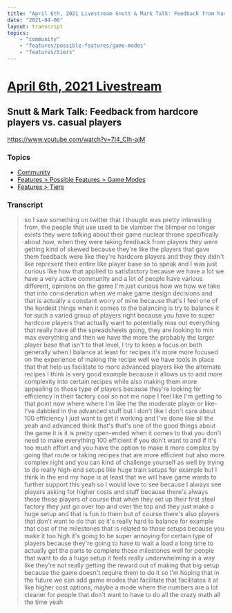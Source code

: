 ```yaml
---
title: "April 6th, 2021 Livestream Snutt & Mark Talk: Feedback from hardcore players vs. casual players"
date: "2021-04-06"
layout: transcript
topics:
    - "community"
    - "features/possible-features/game-modes"
    - "features/tiers"
---
```

# [April 6th, 2021 Livestream](../2021-04-06.md)
## Snutt & Mark Talk: Feedback from hardcore players vs. casual players
https://www.youtube.com/watch?v=7I4_CIh-ajM

### Topics
* [Community](../topics/community.md)
* [Features > Possible Features > Game Modes](../topics/features/possible-features/game-modes.md)
* [Features > Tiers](../topics/features/tiers.md)

### Transcript

> so I saw something on twitter that I thought was pretty interesting from, the people that use used to be vlamber the blimper no longer exists they were talking about their game nuclear throne specifically about how, when they were taking feedback from players they were getting kind of skewed because they're like the players that gave them feedback were like they're hardcore players and they they didn't like represent their entire like player base so to speak and I was just curious like how that applied to satisfactory because we have a lot we have a very active community and a lot of people have various different, opinions on the game I'm just curious how we how we take that into consideration when we make game design decisions and that is actually a constant worry of mine because that's I feel one of the hardest things when it comes to the balancing is try to balance it for such a varied group of players right because you have to super hardcore players that actually want to potentially max out everything that really have all the spreadsheets going, they are looking to min max everything and then we have the more the probably the larger player base that isn't to that level, I try to keep a focus on both generally when I balance at least for recipes it's more more focused on the experience of making the recipe well we have tools in place that that help us facilitate to more advanced players like the alternate recipes I think is very good example because it allows us to add more complexity into certain recipes while also making them more appealing to those type of players because they're looking for efficiency in their factory cool so not me nope I feel like I'm getting to that point now where where I'm like the the moderate player or like- I've dabbled in the advanced stuff but I don't like I don't care about 100 efficiency I just want to get it working and I've done like all the yeah and advanced think that's that's one of the good things about the game it is it is pretty open-ended when it comes to that you don't need to make everything 100 efficient if you don't want to and if it's too much effort and you have the option to make it more complex by going that route or taking recipes that are more efficient but also more complex right and you can kind of challenge yourself as well by trying to do really high-end setups like huge train setups for example but I think in the end my hope is at least that we will have game wards to further support this yeah so I would love to see because I always see players asking for higher costs and stuff because there's always these these players of course that when they set up their first steel factory they just go over top and over the top and they just make a huge setup and that is fun to them but of course there's also players that don't want to do that so it's really hard to balance for example that cost of the milestones that is related to those setups because you make it too high it's going to be super annoying for certain type of players because they're going to have to wait a load a long time to actually get the parts to complete those milestones well for people that want to do a huge setup it feels really underwhelming in a way like they're not really getting the reward out of making that big setup because the game doesn't require them to do it so I'm hoping that in the future we can add game modes that facilitate that facilitates it at like higher cost options, maybe a mode where the numbers are a lot cleaner for people that don't want to have to do all the crazy math all the time yeah
